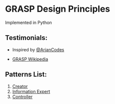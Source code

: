 # GRASP Design Principles

Implemented in Python

## Testimonials:

* Inspired by [@ArjanCodes](https://github.com/ArjanCodes)

* [GRASP Wikipedia](https://en.wikipedia.org/wiki/GRASP_(object-oriented_design))

## Patterns List:

1. [Creator](creator.py)
2. [Information Expert](information_expert.py)
3. [Controller](controller.py)
